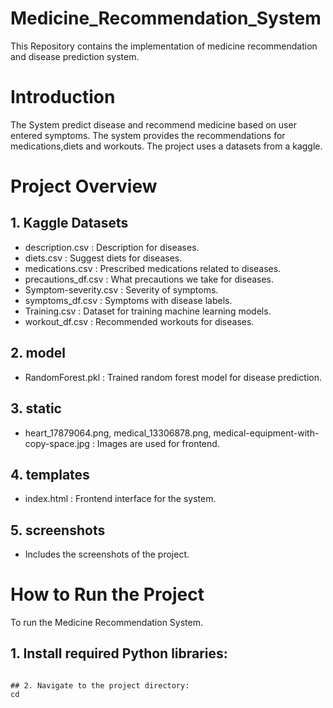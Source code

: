 # Medicine_Recommendation_System
This Repository contains the implementation of medicine recommendation and disease prediction system.
# Introduction
The System predict disease and recommend medicine based on user entered symptoms. The system provides the recommendations for medications,diets and workouts. The project uses a datasets from a kaggle.
# Project Overview
## 1. Kaggle Datasets
- description.csv : Description for diseases.
- diets.csv : Suggest diets for diseases.
- medications.csv : Prescribed medications related to diseases.
- precautions_df.csv : What precautions we take for diseases.
- Symptom-severity.csv : Severity of symptoms.
- symptoms_df.csv : Symptoms with disease labels.
- Training.csv : Dataset for training machine learning models.
- workout_df.csv : Recommended workouts for diseases.

## 2. model
- RandomForest.pkl : Trained random forest model for disease prediction.

## 3. static
- heart_17879064.png, medical_13306878.png, medical-equipment-with-copy-space.jpg : Images are used for frontend.

## 4. templates
- index.html : Frontend interface for the system.

## 5. screenshots
- Includes the screenshots of the project.

# How to Run the Project
To run the Medicine Recommendation System.
## 1. Install required Python libraries:
```pip install -r requirements.txt

## 2. Navigate to the project directory:
cd 
